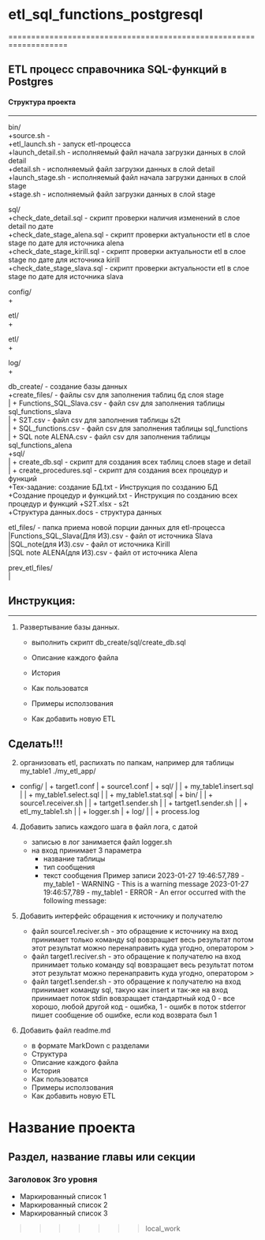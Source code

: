# etl_sql_functions_postgresql
===================================================================

## ETL процесс справочника SQL-функций в Postgres

#### Структура проекта
-------------------------------------------------------------------
bin/  
    +source.sh                            -   
    +etl_launch.sh                        - запуск etl-процесса  
    +launch_detail.sh                     - исполняемый файл начала загрузки данных в слой detail  
    +detail.sh                            - исполняемый файл загрузки данных в слой detail  
    +launch_stage.sh                      - исполняемый файл начала загрузки данных в слой stage  
    +stage.sh                             - исполняемый файл загрузки данных в слой stage  
      
sql/  
    +check_date_detail.sql                - скрипт проверки наличия изменений в слое detail по дате  
    +check_date_stage_alena.sql           - скрипт проверки актуальности etl в слое stage по дате для источника alena  
    +check_date_stage_kirill.sql          - скрипт проверки актуальности etl в слое stage по дате для источника kirill  
    +check_date_stage_slava.sql           - скрипт проверки актуальности etl в слое stage по дате для источника slava  

config/  
    +  

etl/  
    +  
  
etl/  
    +  
  
log/  
    +  

db_create/                               - создание базы данных  
    +create_files/                       - файлы csv для заполнения таблиц бд слоя stage  
    |  + Functions_SQL_Slava.csv         - файл csv для заполнения таблицы sql_functions_slava  
    |  + S2T.csv                         - файл csv для заполнения таблицы s2t  
    |  + SQL_functions.csv               - файл csv для заполнения таблицы sql_functions  
    |  + SQL note ALENA.csv              - файл csv для заполнения таблицы sql_functions_alena  
    +sql/  
    |  + create_db.sql                   - скрипт для создания всех таблиц слоев stage и detail  
    |  + create_procedures.sql           - скрипт для создания всех процедур и функций  
    +Тех-задание: создание БД.txt        - Инструкция по созданию БД  
    +Создание процедур и функций.txt     - Инструкция по созданию всех процедур и функций
    +S2T.xlsx                            - s2t  
    +Структура данных.docs               - структура данных  

etl_files/                               - папка приема новой порции данных для etl-процесса  
    |Functions_SQL_Slava(Для ИЗ).csv     - файл от источника Slava  
    |SQL_note(для ИЗ).csv                - файл от источника Kirill  
    |SQL note ALENA(для ИЗ).csv          - файл от источника Alena  

prev_etl_files/  
    |  


## Инструкция:  
--------------------------------------------------------------------
1. Развертывание базы данных.
    - выполнить скрипт db_create/sql/create_db.sql





    - Описание каждого файла
    - История
    - Как пользоватся
    - Примеры исползования
    - Как добавить новую ETL




Сделать!!!
--------------------------------------------------------------------
2. организовать etl, распихать по папкам, например для таблицы my_table1
./my_etl_app/
  + config/
  | + target1.conf
  | + source1.conf
  | + sql/
  | | + my_table1.insert.sql
  | | + my_table1.select.sql
  | | + my_table1.stat.sql
  | + bin/
  | | + source1.receiver.sh 
  | | + tartget1.sender.sh 
  | | + tartget1.sender.sh 
  | | + etl_my_table1.sh 
  | | + logger.sh
  | + log/
  | | + process.log

4. Добавить запись каждого шага в файл лога, с датой
    * записью в лог занимается файл logger.sh
    * на вход принимает 3 параметра
        - название таблицы
        - тип сообщения
        - текст сообщения
Пример записи
2023-01-27 19:46:57,789 - my_table1 - WARNING - This is a warning message
2023-01-27 19:46:57,789 - my_table1 - ERROR - An error occurred with the following message: 

5. Добавить интерфейс обращения к источнику и получателю
    - файл source1.reciver.sh - это обращение к источнику
        на вход принимает только команду sql
        вовзращает весь результат
        потом этот результат можно перенаправить куда угодно, оператором >
    - файл target1.reciver.sh - это обращение к получателю
        на вход принимает только команду sql
        вовзращает весь результат
        потом этот результат можно перенаправить куда угодно, оператором >
    - файл target1.sender.sh - это обращение к получателю
        на вход принимает команду sql, такую как insert
        и так-же на вход принимает поток stdin
        вовзращает стандартный код 0 - все хорошо, любой другой код - ошибка, 1 - ошибк
        в поток stderror пишет сообщение об ошибке, если код возврата был 1
6. Добавить файл readme.md
    * в формате MarkDown с разделами
    - Структура
    - Описание каждого файла
    - История
    - Как пользоватся
    - Примеры исползования
    - Как добавить новую ETL
    
Название проекта
========================

Раздел, название главы или секции
------------------------

### Заголовок 3го уровня

* Маркированный список 1
* Маркированный список 2
* Маркированный список 3
>>>>>>> local_work
